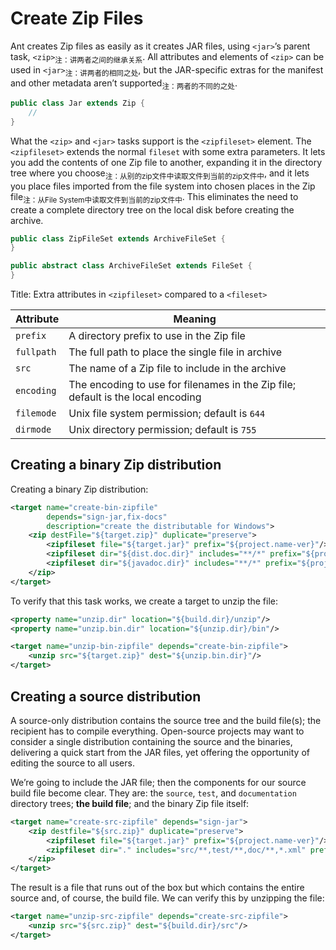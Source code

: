 # Create Zip Files

Ant creates Zip files as easily as it creates JAR files, using `<jar>`’s parent task, `<zip>`<sub>注：讲两者之间的继承关系</sub>. All attributes and elements of `<zip>` can be used in `<jar>`<sub>注：讲两者的相同之处</sub>, but the JAR-specific extras for the manifest and other metadata aren’t supported<sub>注：两者的不同的之处</sub>.

```java
public class Jar extends Zip {
    //
}
```

What the `<zip>` and `<jar>` tasks support is the `<zipfileset>` element. The `<zipfileset>` extends the normal `fileset` with some extra parameters. It lets you add the contents of one Zip file to another, expanding it in the directory tree where you choose<sub>注：从别的zip文件中读取文件到当前的zip文件中</sub>, and it lets you place files imported from the file system into chosen places in the Zip file<sub>注：从File System中读取文件到当前的zip文件中</sub>. This eliminates the need to create a complete directory tree on the local disk before creating the archive.

```java
public class ZipFileSet extends ArchiveFileSet {
}

public abstract class ArchiveFileSet extends FileSet {
}
```

Title: Extra attributes in `<zipfileset>` compared to a `<fileset>`

| Attribute  | Meaning                                                      |
| ---------- | ------------------------------------------------------------ |
| `prefix`   | A directory prefix to use in the Zip file                    |
| `fullpath` | The full path to place the single file in archive            |
| `src`      | The name of a Zip file to include in the archive             |
| `encoding` | The encoding to use for filenames in the Zip file; default is the local encoding |
| `filemode` | Unix file system permission; default is `644`                |
| `dirmode`  | Unix directory permission; default is `755`                  |

## Creating a binary Zip distribution

Creating a binary Zip distribution:

```xml
<target name="create-bin-zipfile" 
        depends="sign-jar,fix-docs" 
        description="create the distributable for Windows">
    <zip destFile="${target.zip}" duplicate="preserve">
        <zipfileset file="${target.jar}" prefix="${project.name-ver}"/>
        <zipfileset dir="${dist.doc.dir}" includes="**/*" prefix="${project.name-ver}/docs"/>
        <zipfileset dir="${javadoc.dir}" includes="**/*" prefix="${project.name-ver}/docs/api"/>
    </zip>
</target>
```

To verify that this task works, we create a target to unzip the file:

```xml
<property name="unzip.dir" location="${build.dir}/unzip"/>
<property name="unzip.bin.dir" location="${unzip.dir}/bin"/>

<target name="unzip-bin-zipfile" depends="create-bin-zipfile">
    <unzip src="${target.zip}" dest="${unzip.bin.dir}"/>
</target>
```

## Creating a source distribution

A source-only distribution contains the source tree and the build file(s); the recipient has to compile everything. Open-source projects may want to consider a single distribution containing the source and the binaries, delivering a quick start from the JAR files, yet offering the opportunity of editing the source to all users.

We’re going to include the JAR file; then the components for our source build file become clear. They are: the `source`, `test`, and `documentation` directory trees; **the build file**; and the binary Zip file itself:

```xml
<target name="create-src-zipfile" depends="sign-jar">
    <zip destfile="${src.zip}" duplicate="preserve">
        <zipfileset file="${target.jar}" prefix="${project.name-ver}"/>
        <zipfileset dir="." includes="src/**,test/**,doc/**,*.xml" prefix="${project.name-ver}"/>
    </zip>
</target>
```

The result is a file that runs out of the box but which contains the entire source and, of course, the build file. We can verify this by unzipping the file:

```xml
<target name="unzip-src-zipfile" depends="create-src-zipfile">
    <unzip src="${src.zip}" dest="${build.dir}/src"/>
</target>
```






